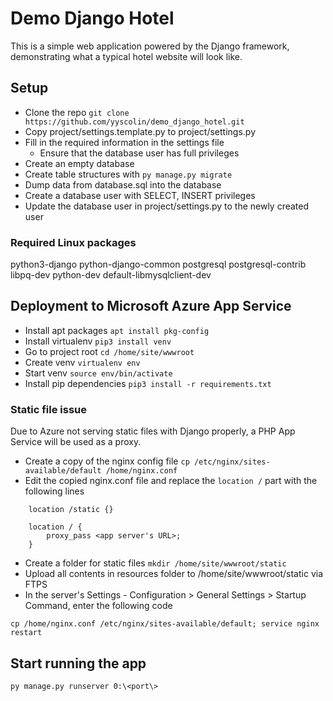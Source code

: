 # Demo Django Hotel

This is a simple web application powered by the Django framework, demonstrating
what a typical hotel website will look like.

## Setup
- Clone the repo `git clone https://github.com/yyscolin/demo_django_hotel.git`
- Copy project/settings.template.py to project/settings.py
- Fill in the required information in the settings file
    - Ensure that the database user has full privileges
- Create an empty database
- Create table structures with `py manage.py migrate`
- Dump data from database.sql into the database
- Create a database user with SELECT, INSERT privileges
- Update the database user in project/settings.py to the newly created user

### Required Linux packages
python3-django python-django-common postgresql postgresql-contrib libpq-dev python-dev default-libmysqlclient-dev

## Deployment to Microsoft Azure App Service
- Install apt packages `apt install pkg-config`
- Install virtualenv `pip3 install venv`
- Go to project root `cd /home/site/wwwroot`
- Create venv `virtualenv env`
- Start venv `source env/bin/activate`
- Install pip dependencies `pip3 install -r requirements.txt`

### Static file issue
Due to Azure not serving static files with Django properly, a PHP App Service
will be used as a proxy.
- Create a copy of the nginx config file
`cp /etc/nginx/sites-available/default /home/nginx.conf`
- Edit the copied nginx.conf file and replace the `location /` part with the
following lines
```
    location /static {}

    location / {
        proxy_pass <app server's URL>;
    }
```
- Create a folder for static files `mkdir /home/site/wwwroot/static`
- Upload all contents in resources folder to /home/site/wwwroot/static via FTPS
- In the server's Settings - Configuration > General Settings > Startup
Command, enter the following code
```
cp /home/nginx.conf /etc/nginx/sites-available/default; service nginx restart
```

## Start running the app
`py manage.py runserver 0:\<port\>`
